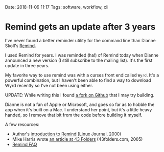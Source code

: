 Date: 2018-11-09 11:17
Tags: software, workflow, cli

# Remind gets an update after 3 years

I've never found a better reminder utility for the command line than Dianne Skoll's 
[Remind](https://dianne.skoll.ca/projects/remind/).

I used Remind for years. I was reminded (ha!) of Remind today when Dianne announced a new version (I still subscribe to the mailing list). It's the first update in three years.

My favorite way to use remind was with a curses front end called `Wyrd`. It's a powerful combination, but I haven't been able to find a way to download Wyrd recently so I've not been using either. 

UPDATE: While writing this I found [a fork on Github](https://github.com/haguenau/wyrd) that I may try building.

Dianne is not a fan of Apple or Microsoft, and goes so far as to hobble the app when it's built on a Mac. I understand her point, but it's a little heavy handed, so I remove that bit from the code before building it myself.

A few resources:

- Author's [introduction to Remind](https://www.linuxjournal.com/article/3529) (Linux Journal, 2000)
- Mike Harris wrote [an article at 43 Folders](http://www.43folders.com/2005/02/24/guest-mike-harris-looks-at-remind) (43folders.com, 2005)
- [Remind FAQ](https://www.roaringpenguin.com/wiki/index.php/Remind_FAQ)




